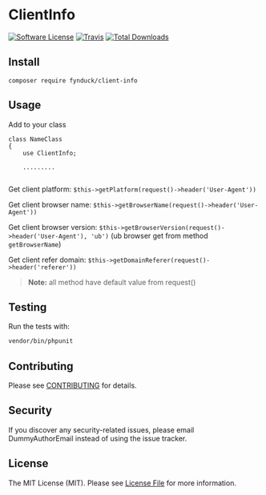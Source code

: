 # ClientInfo

[![Software License](https://img.shields.io/badge/license-MIT-brightgreen.svg?style=flat-square)](LICENSE.md)
[![Travis](https://img.shields.io/travis/fynduck/client-info.svg?style=flat-square)]()
[![Total Downloads](https://img.shields.io/packagist/dt/fynduck/client-info.svg?style=flat-square)](https://packagist.org/packages/fynduck/client-info)

## Install
`composer require fynduck/client-info`

## Usage
Add to your class

```
class NameClass
{
    use ClientInfo;
    
    .........
 
```
Get client platform: `$this->getPlatform(request()->header('User-Agent'))`

Get client browser name: `$this->getBrowserName(request()->header('User-Agent'))`

Get client browser version: `$this->getBrowserVersion(request()->header('User-Agent'), 'ub')` (ub browser get from method `getBrowserName`)

Get client refer domain: `$this->getDomainReferer(request()->header('referer'))`

> **Note:** all method have default value from request()

## Testing
Run the tests with:

``` bash
vendor/bin/phpunit
```

## Contributing
Please see [CONTRIBUTING](CONTRIBUTING.md) for details.

## Security
If you discover any security-related issues, please email DummyAuthorEmail instead of using the issue tracker.

## License
The MIT License (MIT). Please see [License File](/LICENSE.md) for more information.
